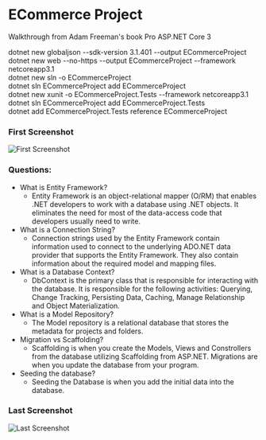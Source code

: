 # ECommerce Project

Walkthrough from Adam Freeman's book Pro ASP.NET Core 3 




dotnet new globaljson --sdk-version 3.1.401 --output ECommerceProject    
dotnet new web --no-https --output ECommerceProject --framework netcoreapp3.1  
dotnet new sln -o ECommerceProject  
dotnet sln ECommerceProject add ECommerceProject  
dotnet new xunit -o ECommerceProject.Tests --framework netcoreapp3.1  
dotnet sln ECommerceProject add ECommerceProject.Tests  
dotnet add ECommerceProject.Tests reference ECommerceProject   

### First Screenshot
![First Screenshot](https://github.com/richminlee/ECommerceProject/blob/master/Screenshot%201.JPG)

### Questions:
* What is Entity Framework?
  * Entity Framework is an object-relational mapper (O/RM) that enables .NET developers to work with a database using .NET objects. It eliminates the need for most of the data-access code that developers usually need to write.
* What is a Connection String?
  * Connection strings used by the Entity Framework contain information used to connect to the underlying ADO.NET data provider that supports the Entity Framework. They also contain information about the required model and mapping files.
* What is a Database Context?
  * DbContext is the primary class that is responsible for interacting with the database. It is responsible for the following activities: Querying, Change Tracking, Persisting Data, Caching, Manage Relationship and Object Materialization.
* What is a Model Repository?
  * The Model repository is a relational database that stores the metadata for projects and folders.
* Migration vs Scaffolding?
  * Scaffolding is when you create the Models, Views and Constrollers from the database utilizing Scaffolding from ASP.NET. Migrations are when you update the database from your program.  
* Seeding the database?
  * Seeding the Database is when you add the initial data into the database.
### Last Screenshot
![Last Screenshot](https://github.com/richminlee/ECommerceProject/blob/master/Screenshot%202.JPG)
